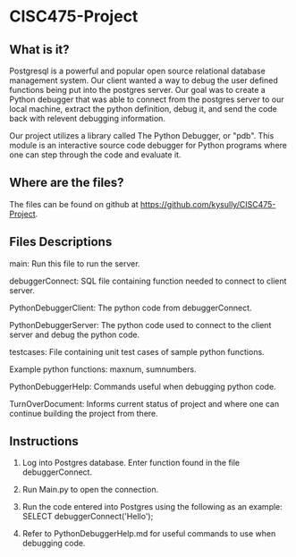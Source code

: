 # CISC475-Project

What is it?
-----------
Postgresql is a powerful and popular open source relational database management system. Our client wanted a way to debug the user defined functions being put into the postgres server. Our goal was to create a Python debugger that was able to connect from the postgres server to our local machine, extract the python definition, debug it, and send the code back with relevent debugging information.

Our project utilizes a library called The Python Debugger, or "pdb". This module is an interactive source code debugger for Python programs where one can step through the code and evaluate it.

Where are the files?
--------------------
The files can be found on github at https://github.com/kysully/CISC475-Project.

Files Descriptions
------------------
main: Run this file to run the server.

debuggerConnect: SQL file containing function needed to connect to client server.

PythonDebuggerClient: The python code from debuggerConnect.

PythonDebuggerServer: The python code used to connect to the client server and debug the python code.

testcases: File containing unit test cases of sample python functions.

Example python functions: maxnum, sumnumbers.

PythonDebuggerHelp: Commands useful when debugging python code.

TurnOverDocument: Informs current status of project and where one can continue building the project from there.

Instructions
------------
1) Log into Postgres database. Enter function found in the file debuggerConnect.

2) Run Main.py to open the connection.

3) Run the code entered into Postgres using the following as an example:
    SELECT debuggerConnect('Hello');

4) Refer to PythonDebuggerHelp.md for useful commands to use when debugging code.
